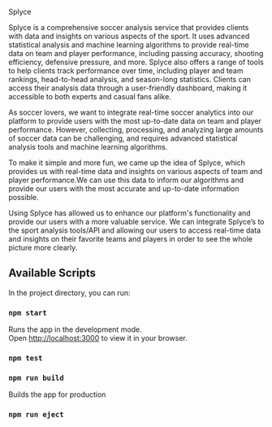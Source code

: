 Splyce

  Splyce is a comprehensive soccer analysis service that provides clients with data and insights on various aspects of the sport. It uses advanced statistical analysis and machine learning algorithms to provide real-time data on team and player performance, including passing accuracy, shooting efficiency, defensive pressure, and more. Splyce also offers a range of tools to help clients track performance over time, including player and team rankings, head-to-head analysis, and season-long statistics. Clients can access their analysis data through a user-friendly dashboard, making it accessible to both experts and casual fans alike.
  
  As soccer lovers, we want to integrate real-time soccer analytics into our platform to provide users with the most up-to-date data on team and player performance. However, collecting, processing, and analyzing large amounts of soccer data can be challenging, and requires advanced statistical analysis tools and machine learning algorithms.

To make it simple and more fun, we came up the idea of Splyce, which  provides us with real-time data and insights on various aspects of team and player performance.We can use this data to inform our algorithms and provide our users with the most accurate and up-to-date information possible.​

Using Splyce has allowed us to enhance our platform's functionality and provide our users with a more valuable service. We can integrate Splyce’s to the sport analysis tools/API and  allowing our users to access real-time data and insights on their favorite teams and players in order to see the whole picture more clearly. 

  
## Available Scripts

In the project directory, you can run:

### `npm start`

Runs the app in the development mode.\
Open [http://localhost:3000](http://localhost:3000) to view it in your browser.

### `npm test`

### `npm run build`

Builds the app for production

### `npm run eject`


